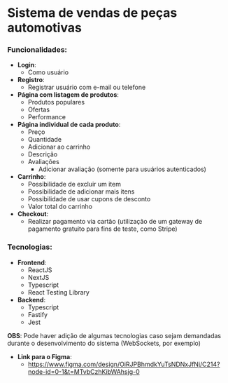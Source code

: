 # Sistema de vendas de peças automotivas

### Funcionalidades:
 - **Login**:
   - Como usuário
 - **Registro**:
   - Registrar usuário com e-mail ou telefone
 - **Página com listagem de produtos**:
   - Produtos populares
   - Ofertas
   - Performance
 - **Página individual de cada produto**:
   - Preço
   - Quantidade
   - Adicionar ao carrinho
   - Descrição
   - Avaliações
     - Adicionar avaliação (somente para usuários autenticados)
 - **Carrinho**:
   - Possibilidade de excluir um item
   - Possibilidade de adicionar mais itens
   - Possibilidade de usar cupons de desconto
   - Valor total do carrinho
 - **Checkout**:
   - Realizar pagamento via cartão (utilização de um gateway de pagamento gratuito para fins de teste, como Stripe)

### Tecnologias:
 - **Frontend**:
   - ReactJS
   - NextJS
   - Typescript
   - React Testing Library
 - **Backend**:
   - Typescript
   - Fastify
   - Jest

**OBS**: Pode haver adição de algumas tecnologias caso sejam demandadas durante o desenvolvimento do sistema (WebSockets, por exemplo)

 - **Link para o Figma**:
   - https://www.figma.com/design/OiRJPBhmdkYuTsNDNxJfNj/C214?node-id=0-1&t=MTvbCzhKibWAhsjg-0

